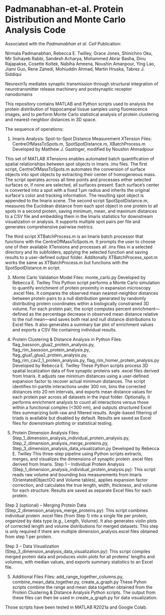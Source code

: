 # Padmanabhan-et-al. Protein Distribution and Monte Carlo Analysis Code

Associated with the _Padmanabhan et al. Cell_ Publication:

Nirmala Padmanabhan, Rebecca E. Twilley, Grace Jones, Shinichiro Oku, Mir Sohayeb Rabbi, Sandesh Acharya, Mohammed Abrar Basha, Dinu Rajapakse, Cosette Koltek, Nabiha Ameena, Noushin Amanpour, Ying Lao, Jiami Guo, Rene Zahedi, Mohiuddin Ahmad, Martin Hruska, Tabrez J. Siddiqui

Neurexin1γ mediates synaptic transmission through structural integration of neurotransmitter release machinery and postsynaptic receptor nanodomains 

This repository contains MATLAB and Python scripts used to analysis the protein distribution of hippocampal tissue samples using fluorescence images, and to perform Monte Carlo statistical analysis of protein clustering and nearest-neighbor distances in 3D space.

The sequence of operations:

1) Imaris Analysis: Spot-to-Spot Distance Measurement XTension
Files: CentreOfMassToSpots.m, SpotSpotDistance.m, XBatchProcess.m
Developed by Matthew J. Gastinger, modified by Noushin Ahmadpour

  This set of MATLAB XTensions enables automated batch quantification of spatial relationships between spot objects in Imaris .ims files. The first script, CentreOfMassToSpots.m automates the conversion of surface objects into spot objects by extracting their center of homogeneous mass. The script operates across all time points and processes either selected surfaces or, if none are selected, all surfaces present. Each surface’s center is converted into a spot with a fixed 1 µm radius and inherits the original surface's color and tracking information. The resulting spot object is appended to the Imaris scene. The second script SpotSpotDistance.m, measures the Euclidean distance from each spot object in one protein to all spots in a second protein, saving minimum, mean, and maximum distances to a CSV file and embedding them in the Imaris statistics for downstream visualization or analysis. It supports multiple spot pairs per file and generates comprehensive pairwise metrics.
  
  The third script XTBatchProcess.m is an Imaris batch processor that functions with the CentreOfMassToSpots.m. It prompts the user to choose one of their available XTensions and processes all .ims files in a selected directory and its subfolders, applying the selected function and saving results to a user-defined output folder. Additonally XTBatchProcess_spot.m works the same as XTBatchProcess.m but functions with the SpotSpotDistance.m script.


3) Monte Carlo Validation Model
Files: monte_carlo.py
Developed by Rebecca E. Twilley
  This Python script performs a Monte Carlo simulation to quantify enrichment of protein proximity in expansion microscopy .excel files. It compares the observed mean nearest-neighbor distances between protein pairs to a null distribution generated by randomly distributing protein coordinates within a biologically constrained 3D volume. For each protein pair, the script computes percent enrichment—defined as the percentage decrease in observed mean distance relative to the null mean—and saves both real and null distance distributions to Excel files. It also generates a summary bar plot of enrichment values and exports a CSV file containing individual results.


4) Protein Clustering & Distance Analysis in Python
Files: flag_bassoon_glua2_protein_analysis.py, flag_rim_bassoon_protein_analysis.py, flag_glua1_glua2_protein_analysis.py, flag_rim_cav2_1_protein_analysis.py, flag_rim_homer_protein_analysis.py
Developed by Rebecca E. Twilley
   These Python scripts process 3D spatial localization data of five synaptic proteins sets .excel files derived from Imaris. It adjusts raw minimum distances using a user-defined expansion factor to recover actual minimum distances. The script identifies tri-partite interactions under 300 nm, bins the corrected distances into 20 nm intervals, and exports mean distance values for each protein pair  across all datasets in the input folder. Optionally, it performs enrichment analysis to count all interactions versus those within a functional complex (<300 nm), and outputs structured Excel files summarizing both raw and filtered results. Angle-based filtering of triads is available but disabled by default. Results are saved as Excel files for downstream plotting or statistical testing.

5) Protein Dimension Analysis
Files: Step_1_dimension_analysis_individual_protein_analysis.py, Step_2_dimension_analysis_merge_proteins.py, Step_3_dimension_analysis_data_visualization.py
Developed by Rebecca E. Twilley
  This three-step pipeline using Python scripts extracts, merges, and visualizes the dimensions of synaptic protein .excel files derived from Imaris.
  Step 1 – Individual Protein Analysis (Step_1_dimension_analysis_individual_protein_analysis.py): This script reads raw volume and bounding box measurements from Imaris (OrientatedObjectOO and Volume tables), applies expansion factor correction, and calculates the true length, width, thickness, and volume for each structure. Results are saved as separate Excel files for each protein.

  Step 2 (optional) – Merging Protein Data (Step_2_dimension_analysis_merge_proteins.py): This script combines individual protein .excel files (from Step 1) into a single file per protein, organized by data type (e.g., Length, Volume). It also generates violin plots of corrected length and volume distributions for merged datasets. This step is only required if there are multiple dimension_analysis.excel files obtained from step 1 per protein.

  Step 3 – Data Visualization (Step_3_dimension_analysis_data_visualization.py): This script compiles merged protein data and produces violin plots for all proteins’ lengths and volumes, with median values, and exports summary statistics to an Excel file.

5) Additional Files
Files: add_range_together_columns.py, combine_mean_data_together.py, create_a_graph.py
  These Pyhon scripts combine the range and mean data together obtained from the Protein Clustering & Distance Analysis Python scripts. The output from these files can then be used in create_a_graph.py for data visualization.

Those scripts have been tested in MATLAB R2021a and Google Colab.

